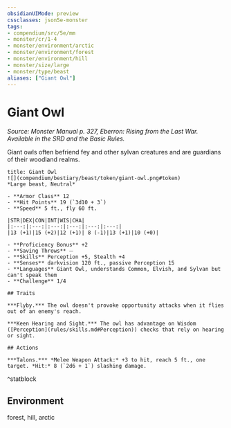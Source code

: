 ```yaml
---
obsidianUIMode: preview
cssclasses: json5e-monster
tags:
- compendium/src/5e/mm
- monster/cr/1-4
- monster/environment/arctic
- monster/environment/forest
- monster/environment/hill
- monster/size/large
- monster/type/beast
aliases: ["Giant Owl"]
---
```

# Giant Owl
*Source: Monster Manual p. 327, Eberron: Rising from the Last War. Available in the SRD and the Basic Rules.*  

Giant owls often befriend fey and other sylvan creatures and are guardians of their woodland realms.

```ad-statblock
title: Giant Owl
![](compendium/bestiary/beast/token/giant-owl.png#token)
*Large beast, Neutral*

- **Armor Class** 12 
- **Hit Points** 19 (`3d10 + 3`)
- **Speed** 5 ft., fly 60 ft.

|STR|DEX|CON|INT|WIS|CHA|
|:---:|:---:|:---:|:---:|:---:|:---:|
|13 (+1)|15 (+2)|12 (+1)| 8 (-1)|13 (+1)|10 (+0)|

- **Proficiency Bonus** +2
- **Saving Throws** ⏤
- **Skills** Perception +5, Stealth +4
- **Senses** darkvision 120 ft., passive Perception 15
- **Languages** Giant Owl, understands Common, Elvish, and Sylvan but can't speak them
- **Challenge** 1/4

## Traits

***Flyby.*** The owl doesn't provoke opportunity attacks when it flies out of an enemy's reach.

***Keen Hearing and Sight.*** The owl has advantage on Wisdom ([Perception](rules/skills.md#Perception)) checks that rely on hearing or sight.

## Actions

***Talons.*** *Melee Weapon Attack:* +3 to hit, reach 5 ft., one target. *Hit:* 8 (`2d6 + 1`) slashing damage.
```
^statblock

## Environment

forest, hill, arctic